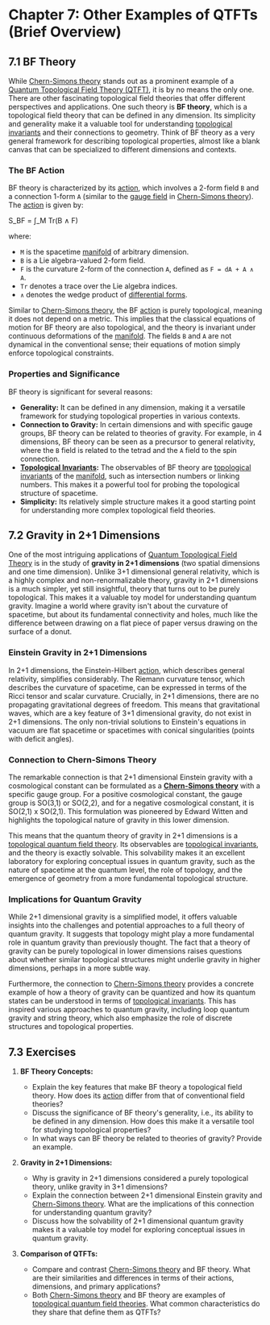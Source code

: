 # Chapter 7: Other Examples of QTFTs (Brief Overview)

## 7.1 BF Theory

While [Chern-Simons theory](/BOOK/glossary/chern_simons_theory.md) stands out as a prominent example of a [Quantum Topological Field Theory (QTFT)](/BOOK/glossary/quantum_topological_field_theory.md), it is by no means the only one. There are other fascinating topological field theories that offer different perspectives and applications. One such theory is **BF theory**, which is a topological field theory that can be defined in any dimension. Its simplicity and generality make it a valuable tool for understanding [topological invariants](/BOOK/glossary/topological_invariants.md) and their connections to geometry. Think of BF theory as a very general framework for describing topological properties, almost like a blank canvas that can be specialized to different dimensions and contexts.

### The BF Action

BF theory is characterized by its [action](/BOOK/glossary/action.md), which involves a 2-form field `B` and a connection 1-form `A` (similar to the [gauge field](/BOOK/glossary/gauge_field.md) in [Chern-Simons theory](/BOOK/glossary/chern_simons_theory.md)). The [action](/BOOK/glossary/action.md) is given by:

S_BF = ∫_M Tr(B ∧ F)

where:
*   `M` is the spacetime [manifold](/BOOK/glossary/manifold.md) of arbitrary dimension.
*   `B` is a Lie algebra-valued 2-form field.
*   `F` is the curvature 2-form of the connection `A`, defined as `F = dA + A ∧ A`.
*   `Tr` denotes a trace over the Lie algebra indices.
*   `∧` denotes the wedge product of [differential forms](/BOOK/glossary/differential_forms.md).

Similar to [Chern-Simons theory](/BOOK/glossary/chern_simons_theory.md), the BF [action](/BOOK/glossary/action.md) is purely topological, meaning it does not depend on a metric. This implies that the classical equations of motion for BF theory are also topological, and the theory is invariant under continuous deformations of the [manifold](/BOOK/glossary/manifold.md). The fields `B` and `A` are not dynamical in the conventional sense; their equations of motion simply enforce topological constraints.

### Properties and Significance

BF theory is significant for several reasons:

*   **Generality:** It can be defined in any dimension, making it a versatile framework for studying topological properties in various contexts.
*   **Connection to Gravity:** In certain dimensions and with specific gauge groups, BF theory can be related to theories of gravity. For example, in 4 dimensions, BF theory can be seen as a precursor to general relativity, where the `B` field is related to the tetrad and the `A` field to the spin connection.
*   **[Topological Invariants](/BOOK/glossary/topological_invariants.md):** The observables of BF theory are [topological invariants](/BOOK/glossary/topological_invariants.md) of the [manifold](/BOOK/glossary/manifold.md), such as intersection numbers or linking numbers. This makes it a powerful tool for probing the topological structure of spacetime.
*   **Simplicity:** Its relatively simple structure makes it a good starting point for understanding more complex topological field theories.

## 7.2 Gravity in 2+1 Dimensions

One of the most intriguing applications of [Quantum Topological Field Theory](/BOOK/glossary/quantum_topological_field_theory.md) is in the study of **gravity in 2+1 dimensions** (two spatial dimensions and one time dimension). Unlike 3+1 dimensional general relativity, which is a highly complex and non-renormalizable theory, gravity in 2+1 dimensions is a much simpler, yet still insightful, theory that turns out to be purely topological. This makes it a valuable toy model for understanding quantum gravity. Imagine a world where gravity isn't about the curvature of spacetime, but about its fundamental connectivity and holes, much like the difference between drawing on a flat piece of paper versus drawing on the surface of a donut.

### Einstein Gravity in 2+1 Dimensions

In 2+1 dimensions, the Einstein-Hilbert [action](/BOOK/glossary/action.md), which describes general relativity, simplifies considerably. The Riemann curvature tensor, which describes the curvature of spacetime, can be expressed in terms of the Ricci tensor and scalar curvature. Crucially, in 2+1 dimensions, there are no propagating gravitational degrees of freedom. This means that gravitational waves, which are a key feature of 3+1 dimensional gravity, do not exist in 2+1 dimensions. The only non-trivial solutions to Einstein's equations in vacuum are flat spacetime or spacetimes with conical singularities (points with deficit angles).

### Connection to Chern-Simons Theory

The remarkable connection is that 2+1 dimensional Einstein gravity with a cosmological constant can be formulated as a **[Chern-Simons theory](/BOOK/glossary/chern_simons_theory.md)** with a specific gauge group. For a positive cosmological constant, the gauge group is SO(3,1) or SO(2,2), and for a negative cosmological constant, it is SO(2,1) x SO(2,1). This formulation was pioneered by Edward Witten and highlights the topological nature of gravity in this lower dimension.

This means that the quantum theory of gravity in 2+1 dimensions is a [topological quantum field theory](/BOOK/glossary/quantum_topological_field_theory.md). Its observables are [topological invariants](/BOOK/glossary/topological_invariants.md), and the theory is exactly solvable. This solvability makes it an excellent laboratory for exploring conceptual issues in quantum gravity, such as the nature of spacetime at the quantum level, the role of topology, and the emergence of geometry from a more fundamental topological structure.

### Implications for Quantum Gravity

While 2+1 dimensional gravity is a simplified model, it offers valuable insights into the challenges and potential approaches to a full theory of quantum gravity. It suggests that topology might play a more fundamental role in quantum gravity than previously thought. The fact that a theory of gravity can be purely topological in lower dimensions raises questions about whether similar topological structures might underlie gravity in higher dimensions, perhaps in a more subtle way.

Furthermore, the connection to [Chern-Simons theory](/BOOK/glossary/chern_simons_theory.md) provides a concrete example of how a theory of gravity can be quantized and how its quantum states can be understood in terms of [topological invariants](/BOOK/glossary/topological_invariants.md). This has inspired various approaches to quantum gravity, including loop quantum gravity and string theory, which also emphasize the role of discrete structures and topological properties.

## 7.3 Exercises

1.  **BF Theory Concepts:**
    *   Explain the key features that make BF theory a topological field theory. How does its [action](/BOOK/glossary/action.md) differ from that of conventional field theories?
    *   Discuss the significance of BF theory's generality, i.e., its ability to be defined in any dimension. How does this make it a versatile tool for studying topological properties?
    *   In what ways can BF theory be related to theories of gravity? Provide an example.

2.  **Gravity in 2+1 Dimensions:**
    *   Why is gravity in 2+1 dimensions considered a purely topological theory, unlike gravity in 3+1 dimensions?
    *   Explain the connection between 2+1 dimensional Einstein gravity and [Chern-Simons theory](/BOOK/glossary/chern_simons_theory.md). What are the implications of this connection for understanding quantum gravity?
    *   Discuss how the solvability of 2+1 dimensional quantum gravity makes it a valuable toy model for exploring conceptual issues in quantum gravity.

3.  **Comparison of QTFTs:**
    *   Compare and contrast [Chern-Simons theory](/BOOK/glossary/chern_simons_theory.md) and BF theory. What are their similarities and differences in terms of their actions, dimensions, and primary applications?
    *   Both [Chern-Simons theory](/BOOK/glossary/chern_simons_theory.md) and BF theory are examples of [topological quantum field theories](/BOOK/glossary/quantum_topological_field_theory.md). What common characteristics do they share that define them as QTFTs?